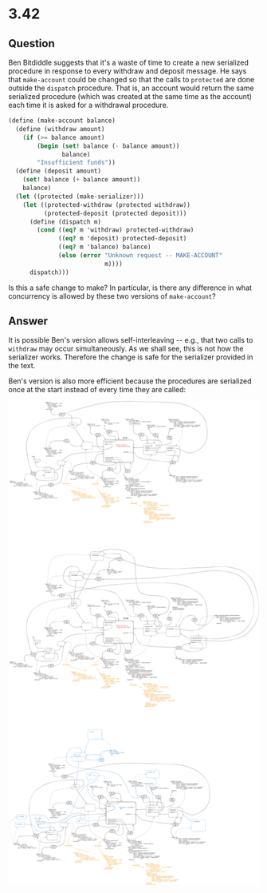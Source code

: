 # 3.42

## Question

Ben Bitdiddle suggests that it's a waste of time to create a new serialized procedure in response to every withdraw and deposit message. He says that `make-account` could be changed so that the calls to `protected` are done outside the `dispatch` procedure. That is, an account would return the same serialized procedure (which was created at the same time as the account) each time it is asked for a withdrawal procedure.

```scheme
(define (make-account balance)
  (define (withdraw amount)
    (if (>= balance amount)
        (begin (set! balance (- balance amount))
               balance)
        "Insufficient funds"))
  (define (deposit amount)
    (set! balance (+ balance amount))
    balance)
  (let ((protected (make-serializer)))
    (let ((protected-withdraw (protected withdraw))
          (protected-deposit (protected deposit)))
      (define (dispatch m)
        (cond ((eq? m 'withdraw) protected-withdraw)
              ((eq? m 'deposit) protected-deposit)
              ((eq? m 'balance) balance)
              (else (error "Unknown request -- MAKE-ACCOUNT"
                           m))))
      dispatch)))
```

Is this a safe change to make? In particular, is there any difference in what concurrency is allowed by these two versions of `make-account`?

## Answer

It is possible Ben's version allows self-interleaving -- e.g., that two calls to `withdraw` may occur simultaneously. As we shall see, this is not how the serializer works. Therefore the change is safe for the serializer provided in the text.

Ben's version is also more efficient because the procedures are serialized once at the start instead of every time they are called:

![3.42.png](3.42.png)
